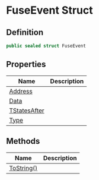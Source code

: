 # FuseEvent Struct
## Definition

```c#
public sealed struct FuseEvent
```

## Properties

| Name | Description |
| ---- | ----------- |
| [Address](MrKWatkins.EmulatorTestSuites.Z80.Instruction.Fuse.FuseEvent.Address.md) |  |
| [Data](MrKWatkins.EmulatorTestSuites.Z80.Instruction.Fuse.FuseEvent.Data.md) |  |
| [TStatesAfter](MrKWatkins.EmulatorTestSuites.Z80.Instruction.Fuse.FuseEvent.TStatesAfter.md) |  |
| [Type](MrKWatkins.EmulatorTestSuites.Z80.Instruction.Fuse.FuseEvent.Type.md) |  |

## Methods

| Name | Description |
| ---- | ----------- |
| [ToString()](MrKWatkins.EmulatorTestSuites.Z80.Instruction.Fuse.FuseEvent.ToString.md) |  |

